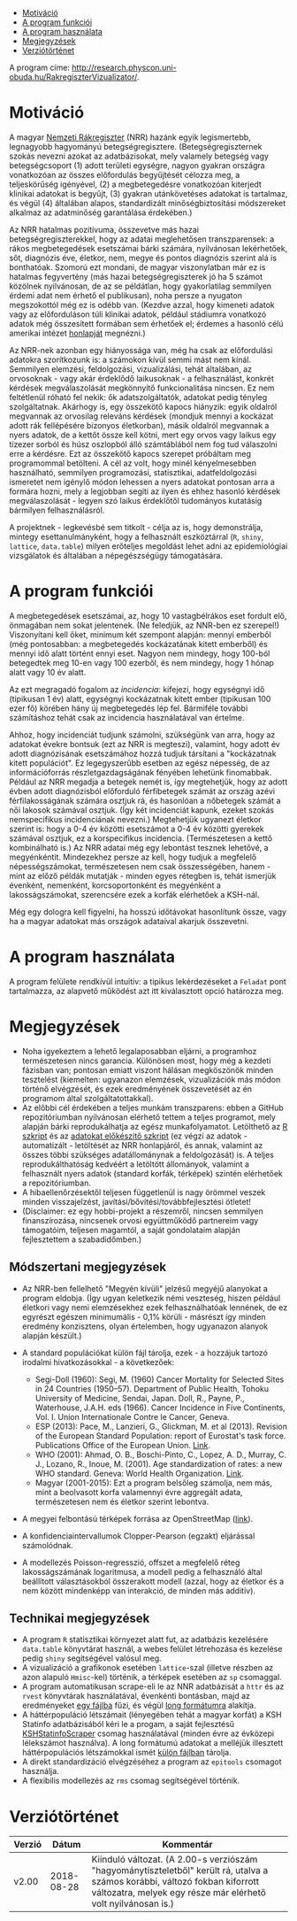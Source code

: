 * [Motiváció](#motiváció)
* [A program funkciói](#a-program-funkciói)
* [A program használata](#a-program-használata)
* [Megjegyzések](#megjegyzések)
* [Verziótörténet](#verziótörténet)

A program címe: http://research.physcon.uni-obuda.hu/RakregiszterVizualizator/.

# Motiváció

A magyar [Nemzeti Rákregiszter](http://www.onkol.hu/hu/nemzeti_rakregiszter) (NRR) hazánk egyik legismertebb, legnagyobb hagyományú betegségregisztere. (Betegségregiszternek szokás nevezni azokat az adatbázisokat, mely valamely betegség vagy betegségcsoport (1) adott területi egységre, nagyon gyakran országra vonatkozóan az összes előfordulás begyűjtését célozza meg, a teljeskörűség igényével, (2) a megbetegedésre vonatkozóan kiterjedt klinikai adatokat is begyűjt, (3) gyakran utánkövetéses adatokat is tartalmaz, és végül (4) általában alapos, standardizált minőségbiztosítási módszereket alkalmaz az adatminőség garantálása érdekében.)

Az NRR hatalmas pozitívuma, összevetve más hazai betegségregiszterekkel, hogy az adatai meglehetősen transzparensek: a rákos megbetegedések esetszámai bárki számára, nyilvánosan lekérhetőek, sőt, diagnózis éve, életkor, nem, megye és pontos diagnózis szerint alá is bonthatóak. Szomorú ezt mondani, de magyar viszonylatban már ez is hatalmas fegyvertény (más hazai betegségregiszterek jó ha 5 számot közölnek nyilvánosan, de az se példátlan, hogy gyakorlatilag semmilyen érdemi adat nem érhető el publikusan), noha persze a nyugaton megszokottól még ez is odébb van. (Kezdve azzal, hogy kimeneti adatok vagy az előforduláson túli klinikai adatok, például stádiumra vonatkozó adatok még összesített formában sem érhetőek el; érdemes a hasonló célú amerikai intézet [honlapját](https://seer.cancer.gov/statistics/) megnézni.)

Az NRR-nek azonban egy hiányossága van, még ha csak az előfordulási adatokra szorítkozunk is: a számokon kívül semmi mást nem kínál. Semmilyen elemzési, feldolgozási, vizualizálási, tehát általában, az orvosoknak - vagy akár érdeklődő laikusoknak - a felhasználást, konkrét kérdések megválaszolását megkönnyítő funkcionalitása nincsen. Ez nem feltétlenül róható fel nekik: ők adatszolgáltatók, adatokat pedig tényleg szolgáltatnak. Akárhogy is, egy összekötő kapocs hiányzik: egyik oldalról megvannak az orvosilag releváns kérdések (mondjuk mennyi a kockázat adott rák fellépésére bizonyos életkorban), másik oldalról megvannak a nyers adatok, de a kettőt össze kell kötni, mert egy orvos vagy laikus egy tízezer sorból és húsz oszlopból álló számtáblából nem fog tud válaszolni erre a kérdésre. Ezt az összekötő kapocs szerepet próbáltam meg programommal betölteni. A cél az volt, hogy minél kényelmesebben használható, semmilyen programozási, statisztikai, adatfeldolgozási ismeretet nem igénylő módon lehessen a nyers adatokat pontosan arra a formára hozni, mely a legjobban segíti az ilyen és ehhez hasonló kérdések megválaszolását - legyen szó laikus érdeklőtől tudományos kutatásig bármilyen felhasználásról.

A projektnek - legkevésbé sem titkolt - célja az is, hogy demonstrálja, mintegy esettanulmányként, hogy a felhasznált eszköztárral (`R`, `shiny`, `lattice`, `data.table`) milyen erőteljes megoldást lehet adni az epidemiológiai vizsgálatok és általában a népegészségügy támogatására.

# A program funkciói

A megbetegedések esetszámai, az, hogy 10 vastagbélrákos eset fordult elő, önmagában nem sokat jelentenek. (Ne feledjük, az NNR-ben ez szerepel!) Viszonyítani kell őket, minimum két szempont alapján: mennyi emberből (még pontosabban: a megbetegedés kockázatának kitett emberből) és mennyi idő alatt történt ennyi eset. Nagyon nem mindegy, hogy 100-ból betegedtek meg 10-en vagy 100 ezerből, és nem mindegy, hogy 1 hónap alatt vagy 10 év alatt.

Az ezt megragadó fogalom az *incidencia*: kifejezi, hogy egységnyi idő (tipikusan 1 év) alatt, egységnyi kockázatnak kitett ember (tipikusan 100 ezer fő) körében hány új megbetegedés lép fel. Bármiféle további számításhoz tehát csak az incidencia használatával van értelme.

Ahhoz, hogy incidenciát tudjunk számolni, szükségünk van arra, hogy az adatokat évekre bontsuk (ezt az NRR is megteszi), valamint, hogy adott év adott diagnózisának esetszámához hozzá tudjuk társítani a "kockázatnak kitett populációt". Ez legegyszerűbb esetben az egész népesség, de az információforrás részletgazdagságának fényében lehetünk finomabbak. Például az NRR megadja a betegek nemét is, így megtehetjük, hogy az adott évben adott diagnózisból előforduló férfibetegek számát az ország azévi férfilakosságának számára osztjuk rá, és hasonlóan a nőbetegek számát a női lakosok számával osztjuk. (Így két incidenciát kapunk, ezeket szokás nemspecifikus incidenciának nevezni.) Megtehetjük ugyanezt életkor szerint is: hogy a 0-4 év közötti esetszámot a 0-4 év közötti gyerekek számával osztjuk, ez a korspecifikus incidencia. (Természetesen a kettő kombinálható is.) Az NRR adatai még egy lebontást tesznek lehetővé, a megyénkéntit. Mindezekhez persze az kell, hogy tudjuk a megfelelő népességszámokat, természetesen nem csak összességében, hanem - mint az előző példák mutatják - minden egyes rétegben is, tehát ismerjük évenként, nemenként, korcsoportonként és megyénként a lakosságszámokat, szerencsére ezek a korfák elérhetőek a KSH-nál.

Még egy dologra kell figyelni, ha hosszú időtávokat hasonlítunk össze, vagy ha a magyar adatokat más országok adataival akarjuk összevetni.

# A program használata

A program felülete rendkívül intuitív: a tipikus lekérdezéseket a `Feladat` pont tartalmazza, az alapvető működést azt itt kiválasztott opció határozza meg.

# Megjegyzések

* Noha igyekeztem a lehető legalaposabban eljárni, a programhoz természetesen nincs garancia. Különösen most, hogy még a kezdeti fázisban van; pontosan emiatt viszont hálásan megköszönök minden tesztelést (kiemelten: ugyanazon elemzések, vizualizációk más módon történő elvégzését, és ezek eredményének összevetését az én programom által szolgáltatottakkal).
* Az előbbi cél érdekében a teljes munkám transzparens: ebben a GitHub repozitóriumban nyilvánosan elérhető tettem a teljes programot, mely alapján bárki reprodukálhatja az egész munkafolyamatot. Letölthető az [R szkript](app.R) és az [adatokat előkészítő szkript](RakregiszterScraper.R) (ez végzi az adatok - automatizált - letöltését az NRR honlapjáról, és annak, valamint az összes többi szükséges adatállománynak a feldolgozását) is. A teljes reprodukálthatóság kedvéért a letöltött állományok, valamint a felhasznált nyers adatok (standard korfák, térképek) szintén elérhetőek a repozitóriumban.
* A hibaellenőrzésektől teljesen függetlenül is nagy örömmel veszek minden visszajelzést, javítási/bővítési/továbbfejlesztési ötletet!
* (Disclaimer: ez egy hobbi-projekt a részemről, nincsen semmilyen finanszírozása, nincsenek orvosi együttműködő partnereim vagy támogatóim, teljesen magamtól, a saját gondolataim alapján fejlesztettem a szabadidőmben.)

## Módszertani megjegyzések

* Az NRR-ben fellelhető "Megyén kívüli" jelzésű megyéjű alanyokat a program eldobja. (Így ugyan keletkezik némi veszteség, hiszen például életkori vagy nemi elemzésekhez ezek felhasználhatóak lennének, de ez egyrészt egészen minimumális - 0,1% körüli - másrészt így minden eredmény konzisztens, olyan értelemben, hogy ugyanazon alanyok alapján készült.)
* A standard populációkat külön fájl tárolja, ezek - a hozzájuk tartozó irodalmi hivatkozásokkal - a következőek:

  + Segi-Doll (1960): Segi, M. (1960) Cancer Mortality for Selected Sites in 24 Countries (1950–57). Department of Public Health, Tohoku University of Medicine, Sendai, Japan. Doll, R., Payne, P., Waterhouse, J.A.H. eds (1966). Cancer Incidence in Five Continents, Vol. I. Union Internationale Contre le Cancer, Geneva.
  + ESP (2013): Pace, M., Lanzieri, G., Glickman, M. et al (2013). Revision of the European Standard Population: report of Eurostat's task force. Publications Office of the European Union. [Link](https://ec.europa.eu/eurostat/documents/3859598/5926869/KS-RA-13-028-EN.PDF/e713fa79-1add-44e8-b23d-5e8fa09b3f8f).
  + WHO (2001): Ahmad, O. B., Boschi-Pinto, C., Lopez, A. D., Murray, C. J., Lozano, R., Inoue, M. (2001). Age standardization of rates: a new WHO standard. Geneva: World Health Organization. [Link](http://www.who.int/healthinfo/paper31.pdf).
  + Magyar (2001-2015): Ezt a program belsőleg számolja, nem más, mint a beolvasott korfa valamennyi évre aggregált adata, természetesen nem és életkor szerint lebontva.
  
* A megyei felbontású térképek forrása az OpenStreetMap ([link](https://data2.openstreetmap.hu/hatarok/)).
* A konfidenciaintervallumok Clopper-Pearson (egzakt) eljárással számolódnak.
* A modellezés Poisson-regresszió, offszet a megfelelő réteg lakosságszámának logaritmusa, a modell pedig a felhasználó által beállított választásokból összerakott modell (azzal, hogy az életkor és a nem között mindenképp van interakció, de minden más additív).

## Technikai megjegyzések

* A program `R` statisztikai környezet alatt fut, az adatbázis kezelésére `data.table` könyvtárat használ, a webes felület létrehozása és kezelése pedig `shiny` segítségével valósul meg.
* A vizualizáció a grafikonok esetében `lattice`-szal (illetve részben az azon alapuló `Hmisc`-kel) történik, a térképek esetében az `sp` csomaggal.
* A program automatikusan scrape-eli le az NNR adatbázisát a `httr` és az `rvest` könyvtárak használatával, évenkénti bontásban, majd az eredményeket [egy fájlba](RawDataWide.csv) fűzi, és végül [long formátumra](RawDataLong.csv.gz) alakítja.
* A háttérpopuláció létszámait (lényegében tehát a magyar korfát) a KSH Statinfo adatbázisából kéri le a progam, a saját fejlesztésű [KSHStatinfoScraper](https://github.com/tamas-ferenci/KSHStatinfoScraper) csomag használatával (minden évre az évközepi lélekszámot használva). A long formátumú adatokat a melléjük illesztett háttérpopulációs létszámokkal ismét [külön fájlban](RawDataLongWPop.csv.gz) tárolja.
* A direkt standardizáció elvégzéséhez a program az `epitools` csomagot használja.
* A flexibilis modellezés az `rms` csomag segítségével történik.

# Verziótörténet

Verzió|Dátum|Kommentár
------|-----|---------
v2.00|2018-08-28|Kiinduló változat. (A 2.00-s verziószám "hagyománytiszteletből" került rá, utalva a számos korábbi, változó fokban kiforrott változatra, melyek egy része már elérhető volt nyilvánosan is.)